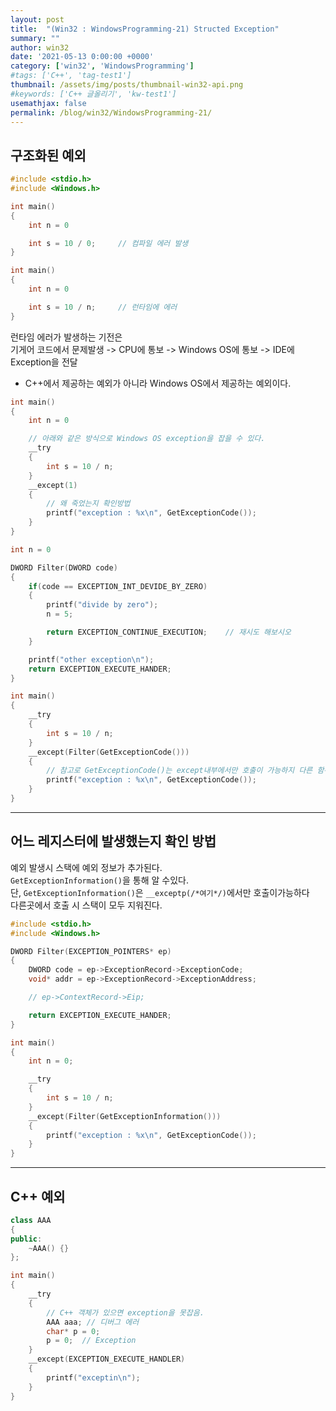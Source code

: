 ```yaml
---
layout: post
title:  "(Win32 : WindowsProgramming-21) Structed Exception"
summary: ""
author: win32
date: '2021-05-13 0:00:00 +0000'
category: ['win32', 'WindowsProgramming']
#tags: ['C++', 'tag-test1']
thumbnail: /assets/img/posts/thumbnail-win32-api.png
#keywords: ['C++ 글올리기', 'kw-test1']
usemathjax: false
permalink: /blog/win32/WindowsProgramming-21/
---
```


## 구조화된 예외

```cpp
#include <stdio.h>
#include <Windows.h>

int main()
{
    int n = 0

    int s = 10 / 0;     // 컴파일 에러 발생
}
```

```cpp
int main()
{
    int n = 0

    int s = 10 / n;     // 런타임에 에러
}
```

런타임 에러가 발생하는 기전은<br>
기게어 코드에서 문제발생 -> CPU에 통보 -> Windows OS에 통보 -> IDE에 Exception을 전달

* C++에서 제공하는 예외가 아니라 Windows OS에서 제공하는 예외이다.

```cpp
int main()
{
    int n = 0

    // 아래와 같은 방식으로 Windows OS exception을 잡을 수 있다.
    __try
    {
        int s = 10 / n;
    }
    __except(1)
    {
        // 왜 죽었는지 확인방법
        printf("exception : %x\n", GetExceptionCode());
    }
}
```

```cpp
int n = 0

DWORD Filter(DWORD code)
{
    if(code == EXCEPTION_INT_DEVIDE_BY_ZERO)
    {
        printf("divide by zero");
        n = 5;

        return EXCEPTION_CONTINUE_EXECUTION;    // 재시도 해보시오
    }

    printf("other exception\n");
    return EXCEPTION_EXECUTE_HANDER;
}

int main()
{
    __try
    {
        int s = 10 / n;
    }
    __except(Filter(GetExceptionCode()))
    {
        // 참고로 GetExceptionCode()는 except내부에서만 호출이 가능하지 다른 함수에서 호출이 불가능
        printf("exception : %x\n", GetExceptionCode());
    }
}
```

---

## 어느 레지스터에 발생했는지 확인 방법

예외 발생시 스택에 예외 정보가 추가된다.<br>
`GetExceptionInformation()`을 통해 알 수있다.<br>
단, `GetExceptionInformation()`은 `__exceptp(/*여기*/)`에서만 호출이가능하다<br>
다른곳에서 호출 시 스택이 모두 지워진다.

```cpp
#include <stdio.h>
#include <Windows.h>

DWORD Filter(EXCEPTION_POINTERS* ep)
{
    DWORD code = ep->ExceptionRecord->ExceptionCode;
    void* addr = ep->ExceptionRecord->ExceptionAddress;

    // ep->ContextRecord->Eip;

    return EXCEPTION_EXECUTE_HANDER;
}

int main()
{
    int n = 0;

    __try
    {
        int s = 10 / n;
    }
    __except(Filter(GetExceptionInformation()))
    {
        printf("exception : %x\n", GetExceptionCode());
    }
}
```

---

## C++ 예외

```cpp
class AAA
{
public:
    ~AAA() {}
};

int main()
{
    __try
    {
        // C++ 객체가 있으면 exception을 못잡음.
        AAA aaa; // 디버그 에러
        char* p = 0;
        p = 0;  // Exception
    }
    __except(EXCEPTION_EXECUTE_HANDLER)
    {
        printf("exceptin\n");
    }
}
```